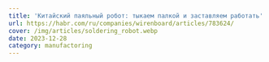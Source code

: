 ```yaml
---
title: 'Китайский паяльный робот: тыкаем палкой и заставляем работать'
url: https://habr.com/ru/companies/wirenboard/articles/783624/
cover: /img/articles/soldering_robot.webp
date: 2023-12-28
category: manufactoring
---
```

